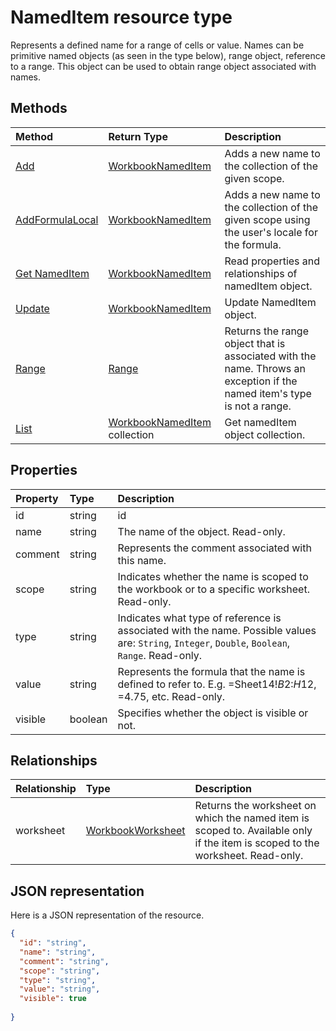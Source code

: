 # NamedItem resource type

Represents a defined name for a range of cells or value. Names can be primitive named objects (as seen in the type below), range object, reference to a range. This object can be used to obtain range object associated with names.


## Methods

| Method		   | Return Type	|Description|
|:---------------|:--------|:----------|
|[Add](../api/nameditem_add.md)|[WorkbookNamedItem](nameditem.md)|Adds a new name to the collection of the given scope.|
|[AddFormulaLocal](../api/nameditem_addformulalocal.md)|[WorkbookNamedItem](nameditem.md)|Adds a new name to the collection of the given scope using the user's locale for the formula.|
|[Get NamedItem](../api/nameditem_get.md) | [WorkbookNamedItem](nameditem.md) |Read properties and relationships of namedItem object.|
|[Update](../api/nameditem_update.md) | [WorkbookNamedItem](nameditem.md)	|Update NamedItem object. |
|[Range](../api/nameditem_range.md)|[Range](range.md)|Returns the range object that is associated with the name. Throws an exception if the named item's type is not a range.|
|[List](../api/nameditem_list.md) | [WorkbookNamedItem](nameditem.md) collection |Get namedItem object collection. |

## Properties
| Property	   | Type	|Description|
|:---------------|:--------|:----------|
|id|string|id|
|name|string|The name of the object. Read-only.|
|comment|string|Represents the comment associated with this name.|
|scope|string|Indicates whether the name is scoped to the workbook or to a specific worksheet. Read-only.|
|type|string|Indicates what type of reference is associated with the name. Possible values are: `String`, `Integer`, `Double`, `Boolean`, `Range`. Read-only.|
|value|string|Represents the formula that the name is defined to refer to. E.g. =Sheet14!$B$2:$H$12, =4.75, etc. Read-only.|
|visible|boolean|Specifies whether the object is visible or not.|

## Relationships
| Relationship	   | Type	|Description|
|:---------------|:--------|:----------|
|worksheet|[WorkbookWorksheet](worksheet.md)|Returns the worksheet on which the named item is scoped to. Available only if the item is scoped to the worksheet. Read-only.|

## JSON representation

Here is a JSON representation of the resource.

<!-- {
  "blockType": "resource",
  "baseType": "microsoft.graph.entity",
  "optionalProperties": [

  ],
  "@odata.type": "microsoft.graph.workbookNamedItem"
}-->

```json
{
  "id": "string",
  "name": "string",
  "comment": "string",
  "scope": "string",
  "type": "string",
  "value": "string",
  "visible": true
  
}

```

<!-- uuid: 8fcb5dbc-d5aa-4681-8e31-b001d5168d79
2015-10-25 14:57:30 UTC -->
<!-- {
  "type": "#page.annotation",
  "description": "NamedItem resource",
  "keywords": "",
  "section": "documentation",
  "tocPath": ""
}-->
